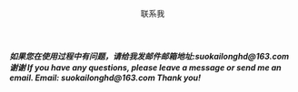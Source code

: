 <header>
 联系我
</header>
<h5>
如果您在使用过程中有问题，请给我发邮件邮箱地址:suokailonghd@163.com
谢谢
If you have any questions, please leave a message or send me an email.
Email: suokailonghd@163.com
Thank you!
</h5>

 
 
 
